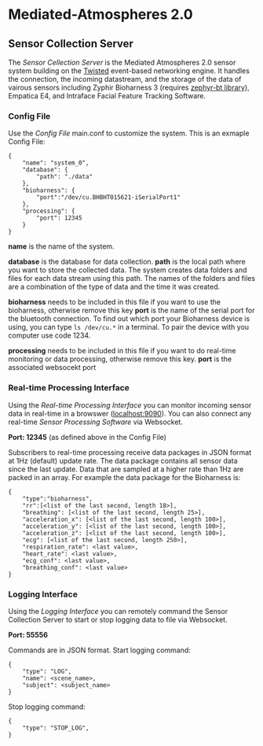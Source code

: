 # Mediated-Atmospheres 2.0

## Sensor Collection Server
The *Sensor Cellection Server* is the Mediated Atmospheres 2.0 sensor system building on the [Twisted](https://twistedmatrix.com) event-based networking engine. It handles the connection, the incoming datastream, and the storage of the data of vairous sensors including Zyphir Bioharness 3 (requires [zephyr-bt library](https://github.com/jpaalasm/zephyr-bt/tree/master/src/zephyr)), Empatica E4, and Intraface Facial Feature Tracking Software.

### Config File
Use the *Config File* main.conf to customize the system. This is an exmaple Config File: 
```
{
	"name": "system_0",
	"database": {
		"path": "./data"
	},
	"bioharness": {
		"port":"/dev/cu.BHBHT015621-iSerialPort1"
	},
	"processing": {
		"port": 12345
	}
}
```
**name** is the name of the system.

**database** is the database for data collection. **path** is the local path where you want to store the collected data. The system creates data folders and files for each data stream using this path. The names of the folders and files are a combination of the type of data and the time it was created. 

**bioharness** needs to be included in this file if you want to use the bioharness, otherwise remove this key **port** is the name of the serial port for the bluetooth connection. To find out which port your Bioharness device 
is using, you can type ```ls /dev/cu.*``` in a terminal.
To pair the device with you computer use code 1234. 

**processing** needs to be included in this file if you want to do real-time monitoring or data processing, otherwise remove this key. **port** is the associated websocekt port
       

### Real-time Processing Interface
Using the *Real-time Processing Interface* you can monitor incoming sensor data in real-time in a browswer ([localhost:9090](localhost:9090)). You can also connect any real-time *Sensor Processing Software* via Websocket.  

**Port: 12345** (as defined above in the Config File)

Subscribers to real-time processing receive data packages in JSON format at 1Hz (default) update rate. The data package contains all sensor data since the last update. Data that are sampled at a higher rate than 1Hz are packed in an array. For example the data package for the Bioharness is:

```
{
	"type":"bioharness", 
	"rr":[<list of the last second, length 18>], 
	"breathing": [<list of the last second, length 25>],
	"acceleration_x": [<list of the last second, length 100>],
	"acceleration_y": [<list of the last second, length 100>],
	"acceleration_z": [<list of the last second, length 100>],
	"ecg": [<list of the last second, length 250>],
	"respiration_rate": <last value>,
	"heart_rate": <last value>,
	"ecg_conf": <last value>,
	"breathing_conf": <last value>
}
```

### Logging Interface
Using the *Logging Interface* you can remotely command the Sensor Collection Server to start or stop logging data to file via Websocket. 

**Port: 55556**

Commands are in JSON format.
Start logging command:
```
{
	"type": "LOG",
	"name": <scene_name>,
	"subject": <subject_name>
}
```

Stop logging command:
```
{
	"type": "STOP_LOG",
}
```
